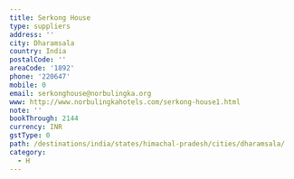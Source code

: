 ```yaml
---
title: Serkong House
type: suppliers
address: ''
city: Dharamsala
country: India
postalCode: ''
areaCode: '1892'
phone: '220647'
mobile: 0
email: serkonghouse@norbulingka.org
www: http://www.norbulingkahotels.com/serkong-house1.html
note: ''
bookThrough: 2144
currency: INR
gstType: 0
path: /destinations/india/states/himachal-pradesh/cities/dharamsala/
category:
  - H
---
```


